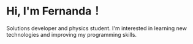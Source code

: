 <!-- Main Title -->
# Hi, I'm Fernanda！

<!-- About me-->
<div>
  Solutions developer and physics student. I'm interested in learning new technologies and improving my programming skills. 
</div>

